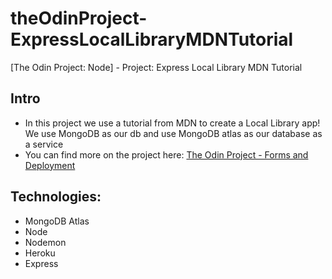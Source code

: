 # theOdinProject-ExpressLocalLibraryMDNTutorial

[The Odin Project: Node] - Project: Express Local Library MDN Tutorial

## Intro

-   In this project we use a tutorial from MDN to create a Local Library app! We use MongoDB as our db and use MongoDB atlas as our database as a service
-   You can find more on the project here: [The Odin Project - Forms and Deployment](https://www.theodinproject.com/paths/full-stack-javascript/courses/nodejs/lessons/express-105-forms-and-deployment)

## Technologies:

-   MongoDB Atlas
-   Node
-   Nodemon
-   Heroku
-   Express
